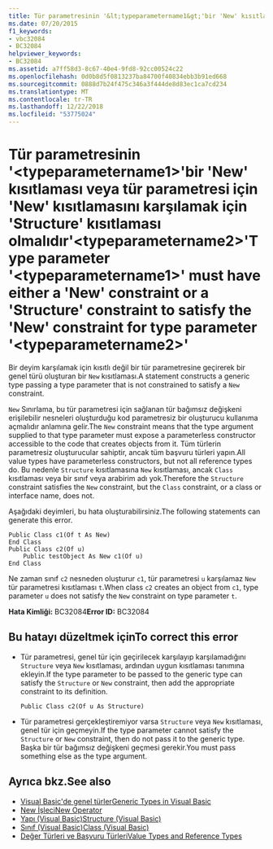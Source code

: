```yaml
---
title: Tür parametresinin '&lt;typeparametername1&gt;'bir 'New' kısıtlaması veya tür parametresi için 'New' kısıtlamasını karşılamak için 'Structure' kısıtlaması olmalıdır'&lt;typeparametername2&gt;'
ms.date: 07/20/2015
f1_keywords:
- vbc32084
- BC32084
helpviewer_keywords:
- BC32084
ms.assetid: a7ff58d3-8c67-40e4-9fd8-92cc00524c22
ms.openlocfilehash: 0d0b8d5f0813237ba84700f40834ebb3b91ed668
ms.sourcegitcommit: 0888d7b24f475c346a3f444de8d83ec1ca7cd234
ms.translationtype: MT
ms.contentlocale: tr-TR
ms.lasthandoff: 12/22/2018
ms.locfileid: "53775024"
---
```

# <a name="type-parameter-lttypeparametername1gt-must-have-either-a-new-constraint-or-a-structure-constraint-to-satisfy-the-new-constraint-for-type-parameter-lttypeparametername2gt"></a><span data-ttu-id="0dbde-102">Tür parametresinin '&lt;typeparametername1&gt;'bir 'New' kısıtlaması veya tür parametresi için 'New' kısıtlamasını karşılamak için 'Structure' kısıtlaması olmalıdır'&lt;typeparametername2&gt;'</span><span class="sxs-lookup"><span data-stu-id="0dbde-102">Type parameter '&lt;typeparametername1&gt;' must have either a 'New' constraint or a 'Structure' constraint to satisfy the 'New' constraint for type parameter '&lt;typeparametername2&gt;'</span></span>
<span data-ttu-id="0dbde-103">Bir deyim karşılamak için kısıtlı değil bir tür parametresine geçirerek bir genel türü oluşturan bir `New` kısıtlaması.</span><span class="sxs-lookup"><span data-stu-id="0dbde-103">A statement constructs a generic type passing a type parameter that is not constrained to satisfy a `New` constraint.</span></span>  
  
 <span data-ttu-id="0dbde-104">`New` Sınırlama, bu tür parametresi için sağlanan tür bağımsız değişkeni erişilebilir nesneleri oluşturduğu kod parametresiz bir oluşturucu kullanıma açmalıdır anlamına gelir.</span><span class="sxs-lookup"><span data-stu-id="0dbde-104">The `New` constraint means that the type argument supplied to that type parameter must expose a parameterless constructor accessible to the code that creates objects from it.</span></span> <span data-ttu-id="0dbde-105">Tüm türlerin parametresiz oluşturucular sahiptir, ancak tüm başvuru türleri yapın.</span><span class="sxs-lookup"><span data-stu-id="0dbde-105">All value types have parameterless constructors, but not all reference types do.</span></span> <span data-ttu-id="0dbde-106">Bu nedenle `Structure` kısıtlamasına `New` kısıtlaması, ancak `Class` kısıtlaması veya bir sınıf veya arabirim adı yok.</span><span class="sxs-lookup"><span data-stu-id="0dbde-106">Therefore the `Structure` constraint satisfies the `New` constraint, but the `Class` constraint, or a class or interface name, does not.</span></span>  
  
 <span data-ttu-id="0dbde-107">Aşağıdaki deyimleri, bu hata oluşturabilirsiniz.</span><span class="sxs-lookup"><span data-stu-id="0dbde-107">The following statements can generate this error.</span></span>  
  
```  
Public Class c1(Of t As New)  
End Class  
Public Class c2(Of u)  
    Public testObject As New c1(Of u)  
End Class  
```  
  
 <span data-ttu-id="0dbde-108">Ne zaman sınıf `c2` nesneden oluşturur `c1`, tür parametresi `u` karşılamaz `New` tür parametresi kısıtlaması `t`.</span><span class="sxs-lookup"><span data-stu-id="0dbde-108">When class `c2` creates an object from `c1`, type parameter `u` does not satisfy the `New` constraint on type parameter `t`.</span></span>  
  
 <span data-ttu-id="0dbde-109">**Hata Kimliği:** BC32084</span><span class="sxs-lookup"><span data-stu-id="0dbde-109">**Error ID:** BC32084</span></span>  
  
## <a name="to-correct-this-error"></a><span data-ttu-id="0dbde-110">Bu hatayı düzeltmek için</span><span class="sxs-lookup"><span data-stu-id="0dbde-110">To correct this error</span></span>  
  
-   <span data-ttu-id="0dbde-111">Tür parametresi, genel tür için geçirilecek karşılayıp karşılamadığını `Structure` veya `New` kısıtlaması, ardından uygun kısıtlaması tanımına ekleyin.</span><span class="sxs-lookup"><span data-stu-id="0dbde-111">If the type parameter to be passed to the generic type can satisfy the `Structure` or `New` constraint, then add the appropriate constraint to its definition.</span></span>  
  
    ```  
    Public Class c2(Of u As Structure)  
    ```  
  
-   <span data-ttu-id="0dbde-112">Tür parametresi gerçekleştiremiyor varsa `Structure` veya `New` kısıtlaması, genel tür için geçmeyin.</span><span class="sxs-lookup"><span data-stu-id="0dbde-112">If the type parameter cannot satisfy the `Structure` or `New` constraint, then do not pass it to the generic type.</span></span> <span data-ttu-id="0dbde-113">Başka bir tür bağımsız değişkeni geçmesi gerekir.</span><span class="sxs-lookup"><span data-stu-id="0dbde-113">You must pass something else as the type argument.</span></span>  
  
## <a name="see-also"></a><span data-ttu-id="0dbde-114">Ayrıca bkz.</span><span class="sxs-lookup"><span data-stu-id="0dbde-114">See also</span></span>

- [<span data-ttu-id="0dbde-115">Visual Basic'de genel türler</span><span class="sxs-lookup"><span data-stu-id="0dbde-115">Generic Types in Visual Basic</span></span>](../../visual-basic/programming-guide/language-features/data-types/generic-types.md)  
- [<span data-ttu-id="0dbde-116">New İşleci</span><span class="sxs-lookup"><span data-stu-id="0dbde-116">New Operator</span></span>](../../visual-basic/language-reference/operators/new-operator.md)  
- [<span data-ttu-id="0dbde-117">Yapı (Visual Basic)</span><span class="sxs-lookup"><span data-stu-id="0dbde-117">Structure (Visual Basic)</span></span>](../../visual-basic/language-reference/statements/structure-statement.md)  
- [<span data-ttu-id="0dbde-118">Sınıf (Visual Basic)</span><span class="sxs-lookup"><span data-stu-id="0dbde-118">Class (Visual Basic)</span></span>](../../visual-basic/language-reference/statements/class-statement.md)  
- [<span data-ttu-id="0dbde-119">Değer Türleri ve Başvuru Türleri</span><span class="sxs-lookup"><span data-stu-id="0dbde-119">Value Types and Reference Types</span></span>](../../visual-basic/programming-guide/language-features/data-types/value-types-and-reference-types.md)
